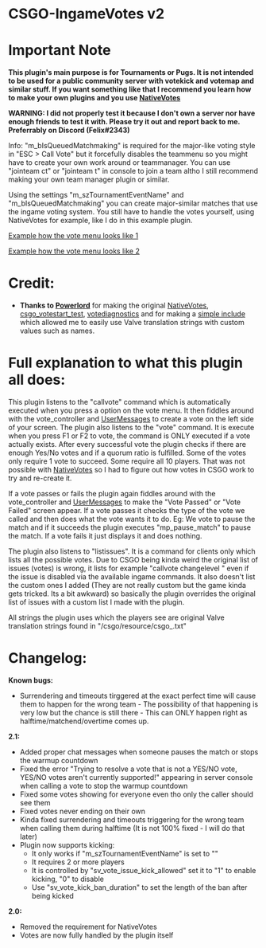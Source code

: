 # CSGO-IngameVotes v2

# Important Note
**This plugin's main purpose is for Tournaments or Pugs. It is not intended to be used for a public community server with votekick and votemap and similar stuff. If you want something like that I recommend you learn how to make your own plugins and you use [NativeVotes](https://forums.alliedmods.net/showthread.php?t=208008)**

**WARNING: I did not properly test it because I don't own a server nor have enough friends to test it with. Please try it out and report back to me. Preferrably on Discord (Felix#2343)**

Info: "m_bIsQueuedMatchmaking" is required for the major-like voting style in "ESC > Call Vote" but it forcefully disables the teammenu so you might have to create your own work around or teammanager. You can use "jointeam ct" or "jointeam t" in console to join a team altho I still recommend making your own team manager plugin or similar.

Using the settings "m_szTournamentEventName" and "m_bIsQueuedMatchmaking" you can create major-similar matches that use the ingame voting system. You still have to handle the votes yourself, using NativeVotes for example, like I do in this example plugin.

[Example how the vote menu looks like 1](https://cdn.discordapp.com/attachments/426980696809144321/427424569087885332/Unbenannt.PNG)

[Example how the vote menu looks like 2](https://cdn.discordapp.com/attachments/426980696809144321/427424570518142976/Unbenannt2.PNG)

# Credit:
- **Thanks to [Powerlord](https://forums.alliedmods.net/member.php?u=38996)** for making the original [NativeVotes](https://forums.alliedmods.net/showthread.php?t=208008), [csgo_votestart_test](https://github.com/powerlord/sourcemod-nativevotes/blob/master/addons/sourcemod/scripting/csgo_votestart_test.sp), [votediagnostics](https://github.com/powerlord/sourcemod-nativevotes/blob/master/addons/sourcemod/scripting/votediagnostics.sp) and for making a [simple include](https://github.com/powerlord/sourcemod-tf2-scramble/blob/master/addons/sourcemod/scripting/include/valve.inc) which allowed me to easily use Valve translation strings with custom values such as names.

# Full explanation to what this plugin all does:
This plugin listens to the "callvote" command which is automatically executed when you press a option on the vote menu. It then fiddles around with the vote_controller and [UserMessages](https://wiki.alliedmods.net/Counter-Strike:_Global_Offensive_UserMessages) to create a vote on the left side of your screen. The plugin also listens to the "vote" command. It is execute when you press F1 or F2 to vote, the command is ONLY executed if a vote actually exists. After every successful vote the plugin checks if there are enough Yes/No votes and if a quorum ratio is fulfilled. Some of the votes only require 1 vote to succeed. Some require all 10 players. That was not possible with [NativeVotes](https://forums.alliedmods.net/showthread.php?t=208008) so I had to figure out how votes in CSGO work to try and re-create it.

If a vote passes or fails the plugin again fiddles around with the vote_controller and [UserMessages](https://wiki.alliedmods.net/Counter-Strike:_Global_Offensive_UserMessages) to make the "Vote Passed" or "Vote Failed" screen appear. If a vote passes it checks the type of the vote we called and then does what the vote wants it to do. Eg: We vote to pause the match and if it succeeds the plugin executes "mp_pause_match" to pause the match. If a vote fails it just displays it and does nothing.

The plugin also listens to "listissues". It is a command for clients only which lists all the possible votes. Due to CSGO being kinda weird the original list of issues (votes) is wrong, it lists for example "callvote changelevel <mapname>" even if the issue is disabled via the available ingame commands. It also doesn't list the custom ones I added (They are not really custom but the game kinda gets tricked. Its a bit awkward) so basically the plugin overrides the original list of issues with a custom list I made with the plugin.

All strings the plugin uses which the players see are original Valve translation strings found in "<csgodir>/csgo/resource/csgo_<language>.txt"

# Changelog:

**Known bugs:**
- Surrendering and timeouts tirggered at the exact perfect time will cause them to happen for the wrong team - The possibility of that happening is very low but the chance is still there - This can ONLY happen right as halftime/matchend/overtime comes up.

**2.1:**
- Added proper chat messages when someone pauses the match or stops the warmup countdown
- Fixed the error "Trying to resolve a vote that is not a YES/NO vote, YES/NO votes aren't currently supported!" appearing in server console when calling a vote to stop the warmup countdown
- Fixed some votes showing for everyone even tho only the caller should see them
- Fixed votes never ending on their own
- Kinda fixed surrendering and timeouts triggering for the wrong team when calling them during halftime (It is not 100% fixed - I will do that later)
- Plugin now supports kicking:
	- It only works if "m_szTournamentEventName" is set to ""
	- It requires 2 or more players
	- It is controlled by "sv_vote_issue_kick_allowed" set it to "1" to enable kicking, "0" to disable
	- Use "sv_vote_kick_ban_duration" to set the length of the ban after being kicked

**2.0:**
- Removed the requirement for NativeVotes
- Votes are now fully handled by the plugin itself
